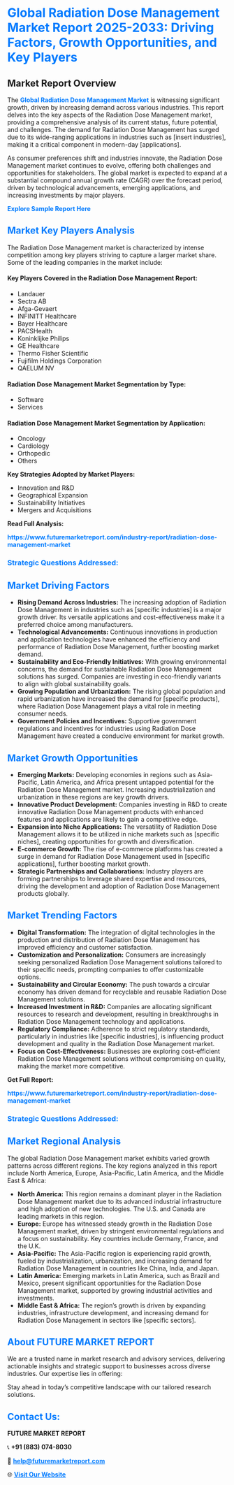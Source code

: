 <h1 style="color: #007BFF;">Global Radiation Dose Management Market Report 2025-2033: Driving Factors, Growth Opportunities, and Key Players</h1>

<section id="overview">
<h2>Market Report Overview</h2>
<p>The <a href="https://www.futuremarketreport.com/industry-report/radiation-dose-management-market" style="color: #007BFF; text-decoration: none;"><strong>Global Radiation Dose Management Market</strong></a> is witnessing significant growth, driven by increasing demand across various industries. This report delves into the key aspects of the Radiation Dose Management market, providing a comprehensive analysis of its current status, future potential, and challenges. The demand for Radiation Dose Management has surged due to its wide-ranging applications in industries such as [insert industries], making it a critical component in modern-day [applications].</p>
<p>As consumer preferences shift and industries innovate, the Radiation Dose Management market continues to evolve, offering both challenges and opportunities for stakeholders. The global market is expected to expand at a substantial compound annual growth rate (CAGR) over the forecast period, driven by technological advancements, emerging applications, and increasing investments by major players.</p>
</section>

<section id="overview">
<p><a href="https://www.futuremarketreport.com/request-sample/reportId=60340" style="color: #007BFF; text-decoration: none;"><strong>Explore Sample Report Here</strong></a></p>
</section>

<section id="key-players">
<h2 style="color: #007BFF;">Market Key Players Analysis</h2>
<p>The Radiation Dose Management market is characterized by intense competition among key players striving to capture a larger market share. Some of the leading companies in the market include:</p>
<h4>Key Players Covered in the Radiation Dose Management Report:</h4>
<ul><li>Landauer</li><li>Sectra AB</li><li>Afga-Gevaert</li><li>INFINITT Healthcare</li><li>Bayer Healthcare</li><li>PACSHealth</li><li>Koninklijke Philips</li><li>GE Healthcare</li><li>Thermo Fisher Scientific</li><li>Fujifilm Holdings Corporation</li><li>QAELUM NV</li></ul>
<h4>Radiation Dose Management Market Segmentation by Type:</h4>
<ul><li>Software</li><li>Services</li></ul>

<h4>Radiation Dose Management Market Segmentation by Application:</h4>
<ul><li>Oncology</li><li>Cardiology</li><li>Orthopedic</li><li>Others</li></ul>
<p><strong>Key Strategies Adopted by Market Players:</strong></p>
<ul>
<li>Innovation and R&D</li>
<li>Geographical Expansion</li>
<li>Sustainability Initiatives</li>
<li>Mergers and Acquisitions</li>
</ul>
</section>

<section>
<p><strong>Read Full Analysis: </strong></p><a href="https://www.futuremarketreport.com/industry-report/radiation-dose-management-market" style="color: #007BFF; text-decoration: none;"><strong>https://www.futuremarketreport.com/industry-report/radiation-dose-management-market</strong></a>
<h3 style="color: #007BFF;">Strategic Questions Addressed:</h3>
</section>

<section id="driving-factors">
<h2 style="color: #007BFF;">Market Driving Factors</h2>
<ul>
<li><strong>Rising Demand Across Industries:</strong> The increasing adoption of Radiation Dose Management in industries such as [specific industries] is a major growth driver. Its versatile applications and cost-effectiveness make it a preferred choice among manufacturers.</li>
<li><strong>Technological Advancements:</strong> Continuous innovations in production and application technologies have enhanced the efficiency and performance of Radiation Dose Management, further boosting market demand.</li>
<li><strong>Sustainability and Eco-Friendly Initiatives:</strong> With growing environmental concerns, the demand for sustainable Radiation Dose Management solutions has surged. Companies are investing in eco-friendly variants to align with global sustainability goals.</li>
<li><strong>Growing Population and Urbanization:</strong> The rising global population and rapid urbanization have increased the demand for [specific products], where Radiation Dose Management plays a vital role in meeting consumer needs.</li>
<li><strong>Government Policies and Incentives:</strong> Supportive government regulations and incentives for industries using Radiation Dose Management have created a conducive environment for market growth.</li>
</ul>
</section>

<section id="growth-opportunities">
<h2 style="color: #007BFF;">Market Growth Opportunities</h2>
<ul>
<li><strong>Emerging Markets:</strong> Developing economies in regions such as Asia-Pacific, Latin America, and Africa present untapped potential for the Radiation Dose Management market. Increasing industrialization and urbanization in these regions are key growth drivers.</li>
<li><strong>Innovative Product Development:</strong> Companies investing in R&D to create innovative Radiation Dose Management products with enhanced features and applications are likely to gain a competitive edge.</li>
<li><strong>Expansion into Niche Applications:</strong> The versatility of Radiation Dose Management allows it to be utilized in niche markets such as [specific niches], creating opportunities for growth and diversification.</li>
<li><strong>E-commerce Growth:</strong> The rise of e-commerce platforms has created a surge in demand for Radiation Dose Management used in [specific applications], further boosting market growth.</li>
<li><strong>Strategic Partnerships and Collaborations:</strong> Industry players are forming partnerships to leverage shared expertise and resources, driving the development and adoption of Radiation Dose Management products globally.</li>
</ul>
</section>

<section id="trending-factors">
<h2 style="color: #007BFF;">Market Trending Factors</h2>
<ul>
<li><strong>Digital Transformation:</strong> The integration of digital technologies in the production and distribution of Radiation Dose Management has improved efficiency and customer satisfaction.</li>
<li><strong>Customization and Personalization:</strong> Consumers are increasingly seeking personalized Radiation Dose Management solutions tailored to their specific needs, prompting companies to offer customizable options.</li>
<li><strong>Sustainability and Circular Economy:</strong> The push towards a circular economy has driven demand for recyclable and reusable Radiation Dose Management solutions.</li>
<li><strong>Increased Investment in R&D:</strong> Companies are allocating significant resources to research and development, resulting in breakthroughs in Radiation Dose Management technology and applications.</li>
<li><strong>Regulatory Compliance:</strong> Adherence to strict regulatory standards, particularly in industries like [specific industries], is influencing product development and quality in the Radiation Dose Management market.</li>
<li><strong>Focus on Cost-Effectiveness:</strong> Businesses are exploring cost-efficient Radiation Dose Management solutions without compromising on quality, making the market more competitive.</li>
</ul>
</section>

<section>
<p><strong>Get Full Report: </strong></p><a href="https://www.futuremarketreport.com/industry-report/radiation-dose-management-market" style="color: #007BFF; text-decoration: none;"><strong>https://www.futuremarketreport.com/industry-report/radiation-dose-management-market</strong></a>
<h3 style="color: #007BFF;">Strategic Questions Addressed:</h3>
</section>


<section id="regional-analysis">
<h2 style="color: #007BFF;">Market Regional Analysis</h2>
<p>The global Radiation Dose Management market exhibits varied growth patterns across different regions. The key regions analyzed in this report include North America, Europe, Asia-Pacific, Latin America, and the Middle East & Africa:</p>
<ul>
<li><strong>North America:</strong> This region remains a dominant player in the Radiation Dose Management market due to its advanced industrial infrastructure and high adoption of new technologies. The U.S. and Canada are leading markets in this region.</li>
<li><strong>Europe:</strong> Europe has witnessed steady growth in the Radiation Dose Management market, driven by stringent environmental regulations and a focus on sustainability. Key countries include Germany, France, and the U.K.</li>
<li><strong>Asia-Pacific:</strong> The Asia-Pacific region is experiencing rapid growth, fueled by industrialization, urbanization, and increasing demand for Radiation Dose Management in countries like China, India, and Japan.</li>
<li><strong>Latin America:</strong> Emerging markets in Latin America, such as Brazil and Mexico, present significant opportunities for the Radiation Dose Management market, supported by growing industrial activities and investments.</li>
<li><strong>Middle East & Africa:</strong> The region’s growth is driven by expanding industries, infrastructure development, and increasing demand for Radiation Dose Management in sectors like [specific sectors].</li>
</ul>
</section>

<footer>
<h2 style="color: #007BFF;">About FUTURE MARKET REPORT</h2>
<p>We are a trusted name in market research and advisory services, delivering actionable insights and strategic support to businesses across diverse industries. Our expertise lies in offering:</p>

<p>Stay ahead in today’s competitive landscape with our tailored research solutions.</p>

<h2 style="color: #007BFF;">Contact Us:</h2>
<p><strong>FUTURE MARKET REPORT</strong></p>
<p>📞 <strong>+91 (883) 074-8030</strong></p>
<p>📧 <strong><a href="mailto:help@futuremarketreport.com" style="color: #007BFF;">help@futuremarketreport.com</a></strong></p>
<p>🌐 <strong><a href="https://www.futuremarketreport.com/" style="color: #007BFF;">Visit Our Website</a></strong></p>
</footer>